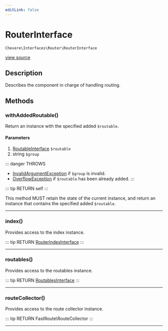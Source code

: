 ```yaml
---
editLink: false
---
```


# RouterInterface

`Chevere\Interfaces\Router\RouterInterface`

[view source](https://github.com/chevere/chevere/blob/master/src/Chevere/Interfaces/Router/RouterInterface.php)

## Description

Describes the component in charge of handling routing.

## Methods

### withAddedRoutable()

Return an instance with the specified added `$routable`.

#### Parameters

1. [RoutableInterface](./RoutableInterface.md) `$routable`
2. string `$group`

::: danger THROWS
- [InvalidArgumentException](../../Exceptions/Core/InvalidArgumentException.md) if `$group` is invalid.
- [OverflowException](../../Exceptions/Core/OverflowException.md) if `$routable` has been already added.
:::

::: tip RETURN
self
:::

This method MUST retain the state of the current instance, and return
an instance that contains the specified added `$routable`.

---

### index()

Provides access to the index instance.

::: tip RETURN
[RouterIndexInterface](./RouterIndexInterface.md)
:::

---

### routables()

Provides access to the routables instance.

::: tip RETURN
[RoutablesInterface](./RoutablesInterface.md)
:::

---

### routeCollector()

Provides access to the route collector instance.

::: tip RETURN
FastRoute\RouteCollector
:::

---
